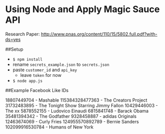 # Using Node and Apply Magic Sauce API

Research Paper: http://www.pnas.org/content/110/15/5802.full.pdf?with-ds=yes

##Setup

- ```$ npm install```
- rename ```secrets_example.json``` to ```secrets.json```
- paste ```customer_id``` and ```api_key```
    - leave ```token``` for now
- ```$ node app.js```

##Example Facebook Like IDs

18807449704 - Mashable
115384328477363 - The Creators Project
31732483895 - The Tonight Show Starring Jimmy Fallon
10429446003 - The xx
5878552155 - Ludovico Einaudi
6815841748 - Barack Obama
35481394342 - The Godfather
9328458887 - adidas Originals
12463674069 - Curly Fries
124955570892789 - Bernie Sanders
102099916530784 - Humans of New York